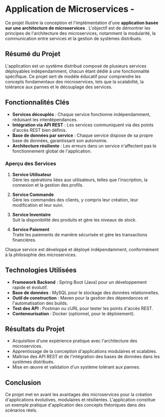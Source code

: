 # Application de Microservices - 

Ce projet illustre la conception et l'implémentation d'une **application basée sur une architecture de microservices** . L'objectif est de démontrer les principes de l'architecture des microservices, notamment la modularité, la communication entre services et la gestion de systèmes distribués.

## Résumé du Projet

L'application est un système distribué composé de plusieurs services déployables indépendamment, chacun étant dédié à une fonctionnalité spécifique. Ce projet sert de modèle éducatif pour comprendre les concepts fondamentaux des microservices, tels que la scalabilité, la tolérance aux pannes et le découplage des services.


## Fonctionnalités Clés

- **Services découplés** : Chaque service fonctionne indépendamment, réduisant les interdépendances.  
- **Intégration via API REST** : Les services communiquent via des points d'accès REST bien définis.  
- **Base de données par service** : Chaque service dispose de sa propre base de données, garantissant son autonomie.  
- **Architecture résiliente** : Les erreurs dans un service n'affectent pas le fonctionnement global de l'application.  

### Aperçu des Services

1. **Service Utilisateur**  
   Gère les opérations liées aux utilisateurs, telles que l'inscription, la connexion et la gestion des profils.  

2. **Service Commande**  
   Gère les commandes des clients, y compris leur création, leur modification et leur suivi.  

3. **Service Inventaire**  
   Suit la disponibilité des produits et gère les niveaux de stock.  

4. **Service Paiement**  
   Traite les paiements de manière sécurisée et gère les transactions financières.  

Chaque service est développé et déployé indépendamment, conformément à la philosophie des microservices.

## Technologies Utilisées

- **Framework Backend** : Spring Boot (Java) pour un développement rapide et évolutif.  
- **Base de données** : MySQL pour le stockage des données relationnelles.  
- **Outil de construction** : Maven pour la gestion des dépendances et l'automatisation des builds.  
- **Test des API** : Postman ou cURL pour tester les points d'accès REST.  
- **Conteneurisation** : Docker (optionnel, pour le déploiement).  


## Résultats du Projet

- Acquisition d'une expérience pratique avec l'architecture des microservices.  
- Apprentissage de la conception d'applications modulaires et scalables.  
- Maîtrise des API REST et de l'intégration des bases de données dans les systèmes distribués.  
- Mise en œuvre et validation d'un système tolérant aux pannes.  

## Conclusion

Ce projet met en avant les avantages des microservices pour la création d'applications évolutives, modulaires et résilientes. L'application constitue un exemple pratique d'application des concepts théoriques dans des scénarios réels.
